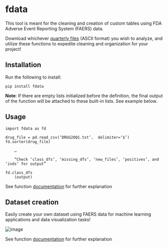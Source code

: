 # fdata

This tool is meant for the cleaning and creation of custom tables using FDA Adverse Event Reporting System (FAERS) data.

Download whichever [quarterly files](https://fis.fda.gov/extensions/FPD-QDE-FAERS/FPD-QDE-FAERS.html) (ASCII format) you wish to analyze, and utilize these functions to expedite cleaning and organization for your project!


## **Installation**

Run the following to install:
```
pip install fdata
```
**Note**: If there are empty lists initialized before the definition, the final output of the function will be attached to these built-in lists. See example below.


## **Usage**
```
import fdata as fd

drug_file = pd.read_csv(‘DRUG20Q1.txt’,  delimiter=‘$’)
fd.sorter(drug_file) 

	…

	“Check ‘class_dfs’, ‘missing_dfs’, ‘new_files’, ‘positives’, and ‘inds’ for output”

fd.class_dfs
    (output)
```

See function [documentation](https://github.com/G-Sprouts/FDA_sae/blob/sprout/Documentation.ipynb) for further explanation

## Dataset creation

Easily create your own dataset using FAERS data for machine learning applications and data visualization tasks! 

![image](https://user-images.githubusercontent.com/66538374/129272912-d6f5af3b-c50d-4c41-84ae-69104c14de6b.png)


See function [documentation](https://github.com/G-Sprouts/FDA_sae/blob/sprout/Documentation.ipynb) for further explanation
